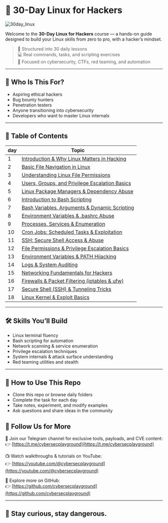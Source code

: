 # 🐧 30-Day Linux for Hackers
![30day_linux](https://github.com/user-attachments/assets/f99d5a61-7e2f-4961-b91e-0d6cb0f05c9a)

Welcome to the **30-Day Linux for Hackers** course — a hands-on guide designed to build your Linux skills from zero to pro, with a hacker’s mindset.

> 📅 Structured into 30 daily lessons  
> 💻 Real commands, tasks, and scripting exercises  
> 🎯 Focused on cybersecurity, CTFs, red teaming, and automation

---

## 📌 Who Is This For?

- Aspiring ethical hackers  
- Bug bounty hunters  
- Penetration testers  
- Anyone transitioning into cybersecurity  
- Developers who want to master Linux internals

---
## 🧭 Table of Contents

| day | Topic |
|-----|-------|
| 1   | [Introduction & Why Linux Matters in Hacking](https://github.com/cybersecplayground/30-Day-Linux-for-Hackers/blob/main/01-Intro.md) |
| 2   | [Basic File Navigation in Linux](https://github.com/cybersecplayground/30-Day-Linux-for-Hackers/blob/main/02-Basic%20File%20Navigation%20in%20Linux.md) |
| 3   | [Understanding Linux File Permissions ](https://github.com/cybersecplayground/30-Day-Linux-for-Hackers/blob/main/03-Understanding%20Linux%20File%20Permissions.md)|
| 4   | [Users, Groups, and Privilege Escalation Basics](https://github.com/cybersecplayground/30-Day-Linux-for-Hackers/blob/main/04-Users%2C%20Groups%2C%20and%20Privilege%20Escalation%20Basics.md) |
| 5   | [Linux Package Managers & Dependency Abuse](https://github.com/cybersecplayground/30-Day-Linux-for-Hackers/blob/main/05-Linux%20Package%20Managers%20%26%20Dependency%20Abuse.md) |
| 6   | [Introduction to Bash Scripting](https://github.com/cybersecplayground/30-Day-Linux-for-Hackers/blob/main/06-Introduction%20to%20Bash%20Scripting.md) |
| 7 | [Bash Variables, Arguments & Dynamic Scripting](https://github.com/cybersecplayground/30-Day-Linux-for-Hackers/blob/main/07-Bash%20Variables%2C%20Arguments%20%26%20Dynamic%20Scripting.md) |
| 8 | [Environment Variables & .bashrc Abuse](https://github.com/cybersecplayground/30-Day-Linux-for-Hackers/blob/main/08-Environment%20Variables%20%26%20.bashrc%20Abuse.md) |
| 9 | [Processes, Services & Enumeration](https://github.com/cybersecplayground/30-Day-Linux-for-Hackers/blob/main/09-Processes%2C%20Services%20%26%20Enumeration.md) |
| 10 | [Cron Jobs: Scheduled Tasks & Exploitation](https://github.com/cybersecplayground/30-Day-Linux-for-Hackers/blob/main/10-Cron%20Jobs%3A%20Scheduled%20Tasks%20%26%20Exploitation.md) |
| 11 | [SSH: Secure Shell Access & Abuse](https://github.com/cybersecplayground/30-Day-Linux-for-Hackers/blob/main/11-SSH_Access_And_Abuse.md) |
| 12 | [File Permissions & Privilege Escalation Basics](https://github.com/cybersecplayground/30-Day-Linux-for-Hackers/blob/main/12-File-Permissions%26Privilege-Escalation-Basics.md) |
| 13 | [Environment Variables & PATH Hijacking](https://github.com/cybersecplayground/30-Day-Linux-for-Hackers/blob/main/13_Environment_Variables_and_PATH_Hijacking.md) |
| 14 | [Logs & System Auditing](https://github.com/cybersecplayground/30-Day-Linux-for-Hackers/blob/main/14_Logs_and_Auditing.md) |
| 15 | [Networking Fundamentals for Hackers](https://github.com/cybersecplayground/30-Day-Linux-for-Hackers/blob/main/15_Networking_Fundamentals.md) |
| 16 | [Firewalls & Packet Filtering (iptables & ufw)](https://github.com/cybersecplayground/30-Day-Linux-for-Hackers/blob/main/16_Firewalls_and_Packet_Filtering.md) | 
| 17 | [Secure Shell (SSH) & Tunneling Tricks](https://github.com/cybersecplayground/30-Day-Linux-for-Hackers/blob/main/17_SSH_and_Tunneling.md) |
| 18 | [Linux Kernel & Exploit Basics](https://github.com/cybersecplayground/30-Day-Linux-for-Hackers/blob/main/18_Kernel_Exploits.md) |

--- 

## 🛠 Skills You’ll Build

- Linux terminal fluency  
- Bash scripting for automation  
- Network scanning & service enumeration  
- Privilege escalation techniques  
- System internals & attack surface understanding  
- Red teaming utilities and stealth

---

## 📂 How to Use This Repo

- Clone this repo or browse daily folders
- Complete the task for each day
- Take notes, experiment, and modify examples
- Ask questions and share ideas in the community




## 📣 Follow Us for More

💬 Join our Telegram channel for exclusive tools, payloads, and CVE content:  
👉 [https://t.me/cybersecplayground](https://t.me/cybersecplayground)

📺 Watch walkthroughs & tutorials on YouTube:  
👉 [https://youtube.com/@cybersecplayground](https://youtube.com/@cybersecplayground)

🔗 Explore more on GitHub:  
👉 [https://github.com/cybersecplayground](https://github.com/cybersecplayground)

---

## 🔐 Stay curious, stay dangerous.
